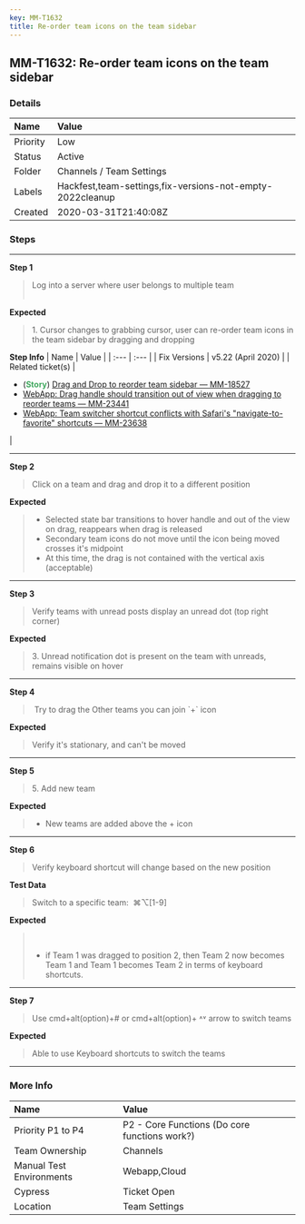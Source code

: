 ```yaml
---
key: MM-T1632
title: Re-order team icons on the team sidebar
---
```


## MM-T1632: Re-order team icons on the team sidebar

### Details

| Name     | Value                                                     |
| :------- | :-------------------------------------------------------- |
| Priority | Low                                                       |
| Status   | Active                                                    |
| Folder   | Channels / Team Settings                                  |
| Labels   | Hackfest,team-settings,fix-versions-not-empty-2022cleanup |
| Created  | 2020-03-31T21:40:08Z                                      |

### Steps

<hr/>

**Step 1**

> <article>Log into a server where user belongs to multiple team<br><br></article>

**Expected**

> <article>1. Cursor changes to grabbing cursor, user can re-order team icons in the team sidebar by dragging and dropping&nbsp;</article>

**Step Info**
| Name | Value |
| :--- | :--- |
| Fix Versions | v5.22 (April 2020) |
| Related ticket(s) | <ul><li>(<strong><span style="color: rgb(65, 168, 95);">Story</span></strong>) <a href="https://mattermost.atlassian.net/browse/MM-18527">Drag and Drop to reorder team sidebar — MM-18527</a></li><li><a href="https://mattermost.atlassian.net/browse/MM-23441">WebApp: Drag handle should transition out of view when dragging to reorder teams — MM-23441</a></li><li><a href="https://mattermost.atlassian.net/browse/MM-23638">WebApp: Team switcher shortcut conflicts with Safari's "navigate-to-favorite" shortcuts — MM-23638</a></li></ul> |

<hr/>

**Step 2**

> <article>Click on a team and drag and drop it to a different position</article>

**Expected**

> <article><ul><li>Selected state bar transitions to hover handle and out of the view on drag, reappears when drag is released &nbsp; &nbsp;</li><li>Secondary team icons do not move until the icon being moved crosses it's midpoint&nbsp;</li><li>At this time, the drag is not contained with the vertical axis (acceptable)</li></ul></article>

<hr/>

**Step 3**

> <article>Verify teams with unread posts display an unread dot (top right corner)&nbsp;</article>

**Expected**

> <article>3. Unread notification dot is present on the team with unreads, remains visible on hover</article>

<hr/>

**Step 4**

> <article>&nbsp;Try to drag the Other teams you can join `+` icon</article>

**Expected**

> <article>Verify it's stationary, and can't be moved</article>

<hr/>

**Step 5**

> <article>5. Add new team</article>

**Expected**

> <article><ul><li>New teams are added above the + icon</li></ul></article>

<hr/>

**Step 6**

> <article>Verify keyboard shortcut will change based on the new position</article>

**Test Data**

> <article>Switch to a specific team:&nbsp; ⌘⌥[1-9]</article>

**Expected**

> <article><p data-pm-slice="1 3 []"><br></p><ul><li>if Team 1 was dragged to position 2, then Team 2 now becomes Team 1 and Team 1 becomes Team 2 in terms of keyboard shortcuts.</li></ul></article>

<hr/>

**Step 7**

> <article>Use cmd+alt(option)+# or cmd+alt(option)+ ˄˅ arrow to switch teams</article>

**Expected**

> <article>Able to use Keyboard shortcuts to switch the teams</article>

<hr/>

### More Info

| Name                     | Value                                         |
| :----------------------- | :-------------------------------------------- |
| Priority P1 to P4        | P2 - Core Functions (Do core functions work?) |
| Team Ownership           | Channels                                      |
| Manual Test Environments | Webapp,Cloud                                  |
| Cypress                  | Ticket Open                                   |
| Location                 | Team Settings                                 |
